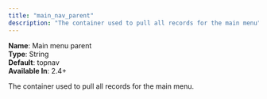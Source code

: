 ```yaml
---
title: "main_nav_parent"
description: "The container used to pull all records for the main menu"
---
```


**Name**: Main menu parent  
**Type**: String  
**Default**: topnav  
**Available In**: 2.4+

The container used to pull all records for the main menu.